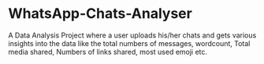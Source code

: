 # WhatsApp-Chats-Analyser

A Data Analysis Project where a user uploads his/her chats and gets various insights into the data like the total numbers of messages, wordcount, Total media shared, Numbers of links shared, most used emoji etc.
